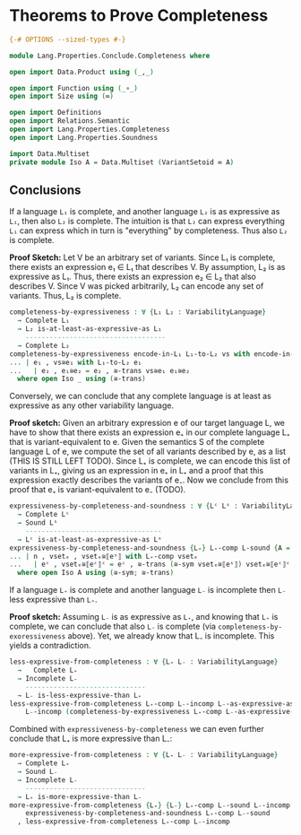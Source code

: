 # Theorems to Prove Completeness

```agda
{-# OPTIONS --sized-types #-}

module Lang.Properties.Conclude.Completeness where

open import Data.Product using (_,_)

open import Function using (_∘_)
open import Size using (∞)

open import Definitions
open import Relations.Semantic
open import Lang.Properties.Completeness
open import Lang.Properties.Soundness

import Data.Multiset
private module Iso A = Data.Multiset (VariantSetoid ∞ A)
```

## Conclusions

If a language `L₁` is complete, and another language `L₂` is as expressive as `L₁`, then also `L₂` is complete.
The intuition is that `L₂` can express everything `L₁` can express which in turn is "everything" by completeness.
Thus also `L₂` is complete.

**Proof Sketch:**
Let V be an arbitrary set of variants.
Since L₁ is complete, there exists an expression e₁ ∈ L₁ that describes V.
By assumption, L₂ is as expressive as L₁.
Thus, there exists an expression e₂ ∈ L₂ that also describes V.
Since V was picked arbitrarily, L₂ can encode any set of variants.
Thus, L₂ is complete.
```agda
completeness-by-expressiveness : ∀ {L₁ L₂ : VariabilityLanguage}
  → Complete L₁
  → L₂ is-at-least-as-expressive-as L₁
    -----------------------------------
  → Complete L₂
completeness-by-expressiveness encode-in-L₁ L₁-to-L₂ vs with encode-in-L₁ vs
... | e₁ , vs≅e₁ with L₁-to-L₂ e₁
...   | e₂ , e₁≅e₂ = e₂ , ≅-trans vs≅e₁ e₁≅e₂
  where open Iso _ using (≅-trans)
```

Conversely, we can conclude that any complete language is at least as expressive as any other variability language.

**Proof sketch:**
Given an arbitrary expression e of our target language L, we have to show that there exists an expression e₊ in our complete language L₊ that is variant-equivalent to e.
Given the semantics S of the complete language L of e, we compute the set of all variants described by e, as a list (THIS IS STILL LEFT TODO).
Since L₊ is complete, we can encode this list of variants in L₊, giving us an expression in e₊ in L₊ and a proof that this expression exactly describes the variants of e₋.
Now we conclude from this proof that e₊ is variant-equivalent to e₋ (TODO).
```agda
expressiveness-by-completeness-and-soundness : ∀ {Lᶜ Lˢ : VariabilityLanguage}
  → Complete Lᶜ
  → Sound Lˢ
    ----------------------------------
  → Lᶜ is-at-least-as-expressive-as Lˢ
expressiveness-by-completeness-and-soundness {L₊} L₊-comp L-sound {A = A} eˢ with L-sound eˢ
... | n , vsetₑ , vsetₑ≅⟦eˢ⟧ with L₊-comp vsetₑ
...   | eᶜ , vsetₑ≅⟦eᶜ⟧ᶜ = eᶜ , ≅-trans (≅-sym vsetₑ≅⟦eˢ⟧) vsetₑ≅⟦eᶜ⟧ᶜ
  where open Iso A using (≅-sym; ≅-trans)
```

If a language `L₊` is complete and another language `L₋` is incomplete then `L₋` less expressive than `L₊`.

**Proof sketch:**
Assuming `L₋` is as expressive as `L₊`, and knowing that `L₊` is complete, we can conclude that also `L₋` is complete (via `completeness-by-exoressiveness` above).
Yet, we already know that L₋ is incomplete.
This yields a contradiction.
```agda
less-expressive-from-completeness : ∀ {L₊ L₋ : VariabilityLanguage}
  →   Complete L₊
  → Incomplete L₋
    ------------------------------
  → L₋ is-less-expressive-than L₊
less-expressive-from-completeness L₊-comp L₋-incomp L₋-as-expressive-as-L₊ =
    L₋-incomp (completeness-by-expressiveness L₊-comp L₋-as-expressive-as-L₊)
```

Combined with `expressiveness-by-completeness` we can even further conclude that L₊ is more expressive than L₋:
```agda
more-expressive-from-completeness : ∀ {L₊ L₋ : VariabilityLanguage}
  → Complete L₊
  → Sound L₋
  → Incomplete L₋
    ------------------------------
  → L₊ is-more-expressive-than L₋
more-expressive-from-completeness {L₊} {L₋} L₊-comp L₋-sound L₋-incomp =
    expressiveness-by-completeness-and-soundness L₊-comp L₋-sound
  , less-expressive-from-completeness L₊-comp L₋-incomp
```
